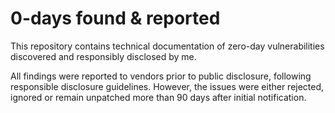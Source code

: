 # 0-days found & reported

This repository contains technical documentation of zero-day vulnerabilities discovered and responsibly disclosed by me.

All findings were reported to vendors prior to public disclosure, following responsible disclosure guidelines. However, the issues were either rejected, ignored or remain unpatched more than 90 days after initial notification.
